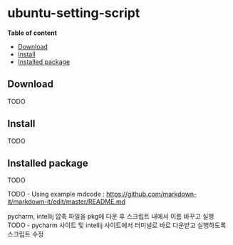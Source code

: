 # ubuntu-setting-script

__Table of content__

- [Download](#download)
- [Install](#install)
- [Installed package](#installed-package)

## Download

TODO

## Install

TODO

## Installed package

TODO

TODO - Using example mdcode : https://github.com/markdown-it/markdown-it/edit/master/README.md

pycharm, intellij 압축 파일을 pkg에 다운 후 스크립트 내에서 이름 바꾸고 실행
TODO - pycharm 사이트 및 intellij 사이트에서 터미널로 바로 다운받고 실행하도록 스크립트 수정
